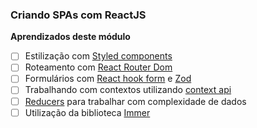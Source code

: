 ### Criando SPAs com ReactJS

**Aprendizados deste módulo**

- [ ]  Estilização com [Styled components](https://styled-components.com/)
- [ ]  Roteamento com [React Router Dom](https://reactrouter.com)
- [ ]  Formulários com [React hook form](https://react-hook-form.com/) e [Zod](https://zod.dev/)
- [ ]  Trabalhando com contextos utilizando [context api](https://reactjs.org/docs/context.html)
- [ ]  [Reducers](https://reactjs.org/docs/hooks-reference.html#usereducer) para trabalhar com complexidade de dados
- [ ]  Utilização da biblioteca [Immer](https://immerjs.github.io/immer/)